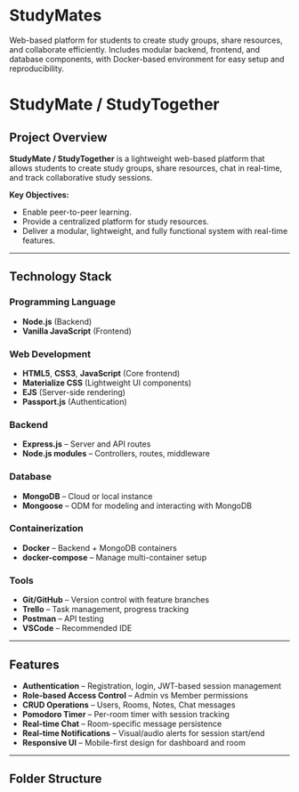 # StudyMates
Web-based platform for students to create study groups, share resources, and collaborate efficiently. Includes modular backend, frontend, and database components, with Docker-based environment for easy setup and reproducibility.

# StudyMate / StudyTogether

## Project Overview
**StudyMate / StudyTogether** is a lightweight web-based platform that allows students to create study groups, share resources, chat in real-time, and track collaborative study sessions.  

**Key Objectives:**
- Enable peer-to-peer learning.
- Provide a centralized platform for study resources.
- Deliver a modular, lightweight, and fully functional system with real-time features.

---

## Technology Stack

### Programming Language
- **Node.js** (Backend)
- **Vanilla JavaScript** (Frontend)

### Web Development
- **HTML5**, **CSS3**, **JavaScript** (Core frontend)
- **Materialize CSS** (Lightweight UI components)
- **EJS** (Server-side rendering)
- **Passport.js** (Authentication)

### Backend
- **Express.js** – Server and API routes
- **Node.js modules** – Controllers, routes, middleware

### Database
- **MongoDB** – Cloud or local instance
- **Mongoose** – ODM for modeling and interacting with MongoDB

### Containerization
- **Docker** – Backend + MongoDB containers
- **docker-compose** – Manage multi-container setup

### Tools
- **Git/GitHub** – Version control with feature branches
- **Trello** – Task management, progress tracking
- **Postman** – API testing
- **VSCode** – Recommended IDE

---

## Features
- **Authentication** – Registration, login, JWT-based session management
- **Role-based Access Control** – Admin vs Member permissions
- **CRUD Operations** – Users, Rooms, Notes, Chat messages
- **Pomodoro Timer** – Per-room timer with session tracking
- **Real-time Chat** – Room-specific message persistence
- **Real-time Notifications** – Visual/audio alerts for session start/end
- **Responsive UI** – Mobile-first design for dashboard and room

---

## Folder Structure

